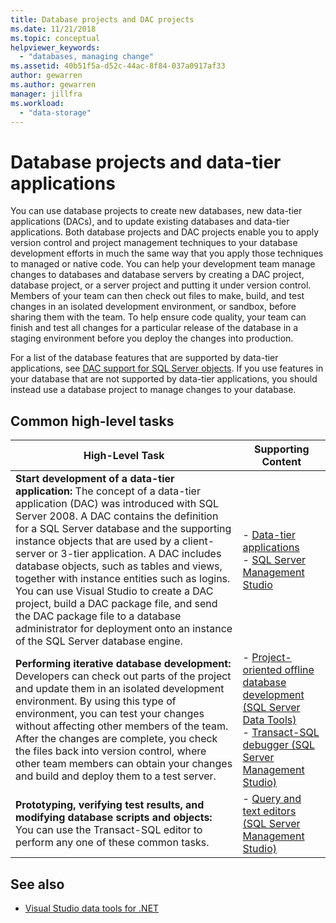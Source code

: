 ```yaml
---
title: Database projects and DAC projects
ms.date: 11/21/2018
ms.topic: conceptual
helpviewer_keywords:
  - "databases, managing change"
ms.assetid: 40b51f5a-d52c-44ac-8f84-037a0917af33
author: gewarren
ms.author: gewarren
manager: jillfra
ms.workload:
  - "data-storage"
---
```

# Database projects and data-tier applications

You can use database projects to create new databases, new data-tier applications (DACs), and to update existing databases and data-tier applications. Both database projects and DAC projects enable you to apply version control and project management techniques to your database development efforts in much the same way that you apply those techniques to managed or native code. You can help your development team manage changes to databases and database servers by creating a DAC project, database project, or a server project and putting it under version control. Members of your team can then check out files to make, build, and test changes in an isolated development environment, or sandbox, before sharing them with the team. To help ensure code quality, your team can finish and test all changes for a particular release of the database in a staging environment before you deploy the changes into production.

For a list of the database features that are supported by data-tier applications, see [DAC support for SQL Server objects](/sql/relational-databases/data-tier-applications/dac-support-for-sql-server-objects-and-versions). If you use features in your database that are not supported by data-tier applications, you should instead use a database project to manage changes to your database.

## Common high-level tasks

| High-Level Task | Supporting Content |
| - | - |
| **Start development of a data-tier application:** The concept of a data-tier application (DAC) was introduced with SQL Server 2008. A DAC contains the definition for a SQL Server database and the supporting instance objects that are used by a client-server or 3-tier application. A DAC includes database objects, such as tables and views, together with instance entities such as logins. You can use Visual Studio to create a DAC project, build a DAC package file, and send the DAC package file to a database administrator for deployment onto an instance of the SQL Server database engine. | - [Data-tier applications](/sql/relational-databases/data-tier-applications/data-tier-applications)<br />- [SQL Server Management Studio](/sql/ssms/sql-server-management-studio-ssms) |
| **Performing iterative database development:** Developers can check out parts of the project and update them in an isolated development environment. By using this type of environment, you can test your changes without affecting other members of the team. After the changes are complete, you check the files back into version control, where other team members can obtain your changes and build and deploy them to a test server. | - [Project-oriented offline database development (SQL Server Data Tools)](/sql/ssdt/project-oriented-offline-database-development)<br />- [Transact-SQL debugger (SQL Server Management Studio)](/sql/ssms/scripting/transact-sql-debugger) |
| **Prototyping, verifying test results, and modifying database scripts and objects:** You can use the Transact-SQL editor to perform any one of these common tasks. | - [Query and text editors (SQL Server Management Studio)](/sql/ssms/scripting/query-and-text-editors-sql-server-management-studio) |

## See also

- [Visual Studio data tools for .NET](../data-tools/visual-studio-data-tools-for-dotnet.md)